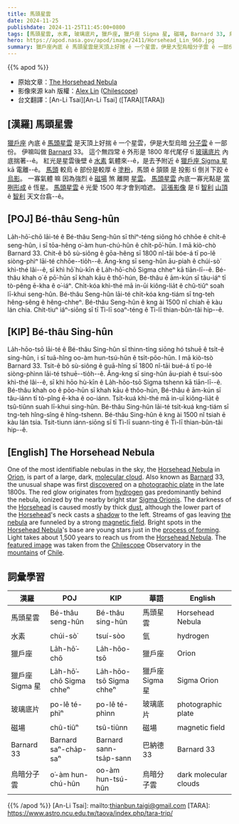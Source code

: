 ```yaml
---
title: 馬頭星雲
date: 2024-11-25
publishdate: 2024-11-25T11:45:00+0800
tags: [馬頭星雲, 水素, 玻璃底片, 獵戶座, 獵戶座 Sigma 星, 磁場, Barnard 33, 烏暗分子雲]
hero: https://apod.nasa.gov/apod/image/2411/Horsehead_Lin_960.jpg
summary: 獵戶座內底 ê 馬頭星雲是天頂上好揣 ê 一个星雲，伊是大型烏暗分子雲 ê 一部份。
---
```


{{% apod %}}

- 原始文章：[The Horsehead Nebula](https://apod.nasa.gov/apod/ap241125.html)
- 影像來源 kah 版權：[Alex Lin](https://www.astrobin.com/users/MadNug/) ([Chilescope](https://en.wikipedia.org/wiki/CHILESCOPE))
- 台文翻譯：[An-Li Tsai][An-Li Tsai] ([TARA][TARA])

## [漢羅] 馬頭星雲
[獵戶座][Orion] 內底 ê [馬頭星雲][Horsehead Nebula 1] 是天頂上好揣 ê 一个星雲，伊是大型烏暗 [分子雲][molecular cloud] ê 一部份。
伊嘛叫做 [Barnard][Barnard] 33。
這个無四常 ê 外形是 1800 年代尾仔 tī [玻璃底片][photographic plate] 內底揣著--ê。
紅光是星雲後壁 ê [水素][hydrogen] 氣體來--ê，是去予附近 ê [獵戶座 Sigma 星][Sigma Orionis] kā 電離--ê。
[馬頭][Horsehead 1] 較烏 ê 部份是較厚 ê [塗粉][dust]，馬頭 ê 頷頸 是 投影 tī 倒爿下跤 ê [烏影][shadow]。
一寡氣體 嘛 因為強烈 ê [磁場][magnetic field] 煞 離開 [星雲][the nebula]。
[馬頭星雲][Horsehead Nebula 2] 內底一寡光點是 [當咧形成][process of forming] ê 恆星。
[馬頭星雲][Horsehead Nebula 3] ê 光愛 1500 年才會到咱遮。
[這張影像][featured image] 是 tī [智利][Chile] [山頂][mountains] ê [智利][Chilescope] 天文台翕--ê。

## [POJ] Bé-thâu Seng-hûn
La̍h-hō͘-chō lāi-té ê Bé-thâu Seng-hûn sī thiⁿ-téng siōng hó chhōe ê chi̍t-ê seng-hûn, i sī tōa-hêng o͘-àm hun-chú-hûn ê chi̍t-pō͘-hūn.
I mā kiò-chò Barnard 33.
Chit-ê bô sù-siông ê gōa-hêng sī 1800 nî-tāi bóe-á tī po-lê siòng-phìⁿ lāi-té chhōe--tio̍h--ê.
Âng-kng sī seng-hûn āu-piah ê chúi-sò͘ khì-thé lâi--ê, sī khì hō͘ hù-kīn ê La̍h-hō͘-chō Sigma chheⁿ kā tiān-lī--ê.
Bé-thâu khah o͘ ê pō͘-hūn sī khah kāu ê thô͘-hún, Bé-thâu ê ām-kún sī tâu-iáⁿ tī tò-pêng ē-kha ê o͘-iáⁿ.
Chi̍t-kóa khì-thé mā in-ūi kiông-lia̍t ê chû-tiûⁿ soah lī-khui seng-hûn.
Bé-thâu Seng-hûn lāi-té chi̍t-kóa kng-tiám sī tng-teh hêng-sêng ê hêng-chheⁿ.
Bé-thâu Seng-hûn ê kng ài 1500 nî chiah ē kàu lán chia.
Chit-tiuⁿ iáⁿ-siōng sī tī Tì-lī soaⁿ-téng ê Tì-lī thian-bûn-tâi hip--ê.

## [KIP] Bé-thâu Sing-hûn
La̍h-hōo-tsō lāi-té ê Bé-thâu Sing-hûn sī thinn-tíng siōng hó tshuē ê tsi̍t-ê sing-hûn, i sī tuā-hîng oo-àm hun-tsú-hûn ê tsi̍t-pōo-hūn.
I mā kiò-tsò Barnard 33.
Tsit-ê bô sù-siông ê guā-hîng sī 1800 nî-tāi bué-á tī po-lê siòng-phìnn lāi-té tshuē--tio̍h--ê.
Âng-kng sī sing-hûn āu-piah ê tsuí-sòo khì-thé lâi--ê, sī khì hōo hù-kīn ê La̍h-hōo-tsō Sigma tshenn kā tiān-lī--ê.
Bé-thâu khah oo ê pōo-hūn sī khah kāu ê thôo-hún, Bé-thâu ê ām-kún sī tâu-iánn tī tò-pîng ē-kha ê oo-iánn.
Tsi̍t-kuá khì-thé mā in-uī kiông-lia̍t ê tsû-tiûnn suah lī-khui sing-hûn.
Bé-thâu Sing-hûn lāi-té tsi̍t-kuá kng-tiám sī tng-teh hîng-sîng ê hîng-tshenn.
Bé-thâu Sing-hûn ê kng ài 1500 nî tsiah ē kàu lán tsia.
Tsit-tiunn iánn-siōng sī tī Tì-lī suann-tíng ê Tì-lī thian-bûn-tâi hip--ê.

## [English] The Horsehead Nebula
One of the most identifiable nebulas in the sky, the [Horsehead Nebula][Horsehead Nebula 1] in [Orion][Orion], is part of a large, dark, [molecular cloud][molecular cloud].
Also known as [Barnard][Barnard] 33, the unusual shape was first [discovered][discovered] on a [photographic plate][photographic plate] in the late 1800s.
The red glow originates from [hydrogen][hydrogen] gas predominantly behind the nebula, ionized by the nearby bright star [Sigma Orionis][Sigma Orionis].
The darkness of the [Horsehead][Horsehead 1] is caused mostly by thick [dust][dust], although the lower part of the [Horsehead][Horsehead 2]'s neck casts a [shadow][shadow] to the left.
Streams of gas leaving [the nebula][the nebula] are funneled by a strong [magnetic field][magnetic field].
Bright spots in the [Horsehead Nebula][Horsehead Nebula 2]'s base are young stars just in the [process of forming][process of forming].
Light takes about 1,500 years to reach us from the [Horsehead Nebula][Horsehead Nebula 3].
The [featured image][featured image] was taken from the [Chilescope][Chilescope] Observatory in the [mountains][mountains] of [Chile][Chile].

## 詞彙學習
|漢羅|POJ|KIP|華語|English|
|-|-|-|-|-|
| 馬頭星雲 | Bé-thâu seng-hûn | Bé-thâu sing-hûn | 馬頭星雲 | Horsehead Nebula |
| 水素 | chúi-sò͘ | tsuí-sòo | 氫 | hydrogen |
| 獵戶座 | La̍h-hō͘-chō | La̍h-hōo-tsō | 獵戶座 | Orion |
| 獵戶座 Sigma 星 | La̍h-hō͘-chō Sigma chheⁿ | La̍h-hōo-tsō Sigma chheⁿ | 獵戶座 Sigma 星 | Sigma Orion |
| 玻璃底片 | po-lê té-phìⁿ | po-lê té-phìnn | 玻璃底片 | photographic plate |
| 磁場 | chû-tiûⁿ | tsû-tiûnn | 磁場 | magnetic field |
| Barnard 33 | Barnard saⁿ-cha̍p-saⁿ | Barnard sann-tsa̍p-sann | 巴納德 33 | Barnard 33 |
| 烏暗分子雲 | o͘-àm hun-chú-hûn | oo-àm hun-tsú-hûn | 烏暗分子雲 | dark molecular clouds |

{{% /apod %}}
[An-Li Tsai]: mailto:thianbun.taigi@gmail.com
[TARA]: https://www.astro.ncu.edu.tw/taova/index.php/tara-trip/

[copyright]: https://apod.nasa.gov/apod/fap/lib/about_apod.html#srapply
[License3]: https://creativecommons.org/licenses/by-nc-nd/3.0/
[License2]:https://creativecommons.org/licenses/by-nc-nd/2.0/

[Horsehead Nebula 1]:http://en.wikipedia.org/wiki/Horsehead_Nebula
[Orion]:https://en.wikipedia.org/wiki/Orion_(constellation)
[molecular cloud]:https://apod.nasa.gov/apod/ap230129.html
[Barnard]:http://en.wikipedia.org/wiki/Edward_Emerson_Barnard
[discovered]:http://www.messier.seds.org/xtra/ngc/b33.html
[photographic plate]:https://en.wikipedia.org/wiki/Photographic_plate
[hydrogen]:http://periodic.lanl.gov/1.shtml
[Sigma Orionis]:https://en.wikipedia.org/wiki/Sigma_Orionis
[Horsehead 1]:https://apod.nasa.gov/apod/ap221229.html
[dust]:https://apod.nasa.gov/apod/ap030706.html
[Horsehead 2]:https://apod.nasa.gov/apod/ap081126.html
[shadow]:https://www.boredpanda.com/blog/wp-content/uploads/2014/06/funny-shadow-fails-illusions-1.jpg
[the nebula]:http://www.youtube.com/watch?v=hgTrLozRj40
[magnetic field]:https://pwg.gsfc.nasa.gov/Education/Imagnet.html
[Horsehead Nebula 2]:https://ui.adsabs.harvard.edu/abs/1987AJ.....93.1514Z/abstract
[process of forming]:https://science.nasa.gov/mission/hubble/science/science-highlights/exploring-the-birth-of-stars/
[Horsehead Nebula 3]:https://apod.nasa.gov/apod/ap090224.html
[featured image]:https://www.astrobin.com/h2afic/
[Chilescope]:https://en.wikipedia.org/wiki/CHILESCOPE
[mountains]:https://youtu.be/tCZ9jz5pc9E
[Chile]:https://en.wikipedia.org/wiki/Chile
